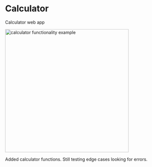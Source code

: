 # Calculator
Calculator web app

<img src="https://i.gyazo.com/d158531e4fca7ffe8e1457f0b809d693.gif" alt="calculator functionality example" width="400"/>

Added calculator functions. Still testing edge cases looking for errors. 
